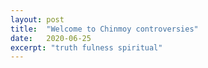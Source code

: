 ```yaml
---
layout: post
title:  "Welcome to Chinmoy controversies"
date:   2020-06-25
excerpt: "truth fulness spiritual"
---
```

